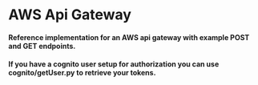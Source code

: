 # AWS Api Gateway
#### Reference implementation for an AWS api gateway with example POST and GET endpoints.

#### If you have a cognito user setup for authorization you can use cognito/getUser.py to retrieve your tokens.